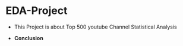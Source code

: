 # EDA-Project

- This Project is about Top 500 youtube Channel Statistical Analysis

- **Conclusion**
